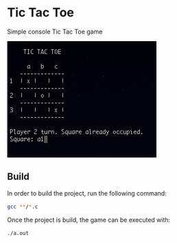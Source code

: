 # Tic Tac Toe

Simple console Tic Tac Toe game

![screenshot](./docs/assets/game-screenshot.png)

## Build

In order to build the project, run the following command:
```sh
gcc **/*.c
```

Once the project is build, the game can be executed with:
```sh
./a.out
```

